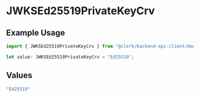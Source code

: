 # JWKSEd25519PrivateKeyCrv

## Example Usage

```typescript
import { JWKSEd25519PrivateKeyCrv } from "@clerk/backend-api-client/models/components";

let value: JWKSEd25519PrivateKeyCrv = "Ed25519";
```

## Values

```typescript
"Ed25519"
```